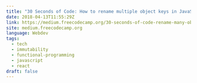 ```yaml
---
title: "30 Seconds of Code: How to rename multiple object keys in JavaScript"
date: 2018-04-13T11:55:29Z
link: https://medium.freecodecamp.org/30-seconds-of-code-rename-many-object-keys-in-javascript-268f279c7bfa?source=rss----336d898217ee---4
site: medium.freecodecamp.org
language: Webdev
tags:
  - tech
  - immutability
  - functional-programming
  - javascript
  - react
draft: false
---
```

